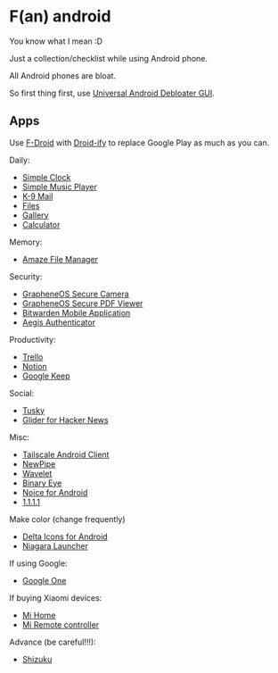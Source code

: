 # F(an) android

You know what I mean :D

Just a collection/checklist while using Android phone.

All Android phones are bloat.

So first thing first, use
[Universal Android Debloater GUI](https://github.com/0x192/universal-android-debloater).

## Apps

Use [F-Droid](https://f-droid.org/en/) with
[Droid-ify](https://github.com/Droid-ify/client) to replace Google Play as much
as you can.

Daily:

- [Simple Clock](https://github.com/SimpleMobileTools/Simple-Clock)
- [Simple Music Player](https://github.com/SimpleMobileTools/Simple-Music-Player)
- [K-9 Mail](https://github.com/thundernest/k-9)
- [Files](https://play.google.com/store/apps/details?id=com.google.android.apps.nbu.files)
- [Gallery](https://play.google.com/store/apps/details?id=com.google.android.apps.photosgo)
- [Calculator](https://play.google.com/store/apps/details?id=com.google.android.calculator)

Memory:

- [Amaze File Manager](https://github.com/TeamAmaze/AmazeFileManager)

Security:

- [GrapheneOS Secure Camera](https://github.com/GrapheneOS/Camera)
- [GrapheneOS Secure PDF Viewer](https://github.com/GrapheneOS/PdfViewer)
- [Bitwarden Mobile Application](https://github.com/bitwarden/mobile)
- [Aegis Authenticator](https://github.com/beemdevelopment/Aegis)

Productivity:

- [Trello](https://play.google.com/store/apps/details?id=com.trello)
- [Notion](https://play.google.com/store/apps/details?id=notion.id)
- [Google Keep](https://play.google.com/store/apps/details?id=com.google.android.keep)

Social:

- [Tusky](https://github.com/tuskyapp/Tusky)
- [Glider for Hacker News](https://github.com/Mosc/Glider)

Misc:

- [Tailscale Android Client](https://github.com/tailscale/tailscale-android)
- [NewPipe](https://github.com/TeamNewPipe/NewPipe/)
- [Wavelet](https://play.google.com/store/apps/details?id=com.pittvandewitt.wavelet)
- [Binary Eye](https://github.com/markusfisch/BinaryEye)
- [Noice for Android](https://github.com/trynoice/android-app)
- [1.1.1.1](https://play.google.com/store/apps/details?id=com.cloudflare.onedotonedotonedotone)

Make color (change frequently)

- [Delta Icons for Android](https://github.com/Delta-Icons/android)
- [Niagara Launcher](https://play.google.com/store/apps/details?id=bitpit.launcher)

If using Google:

- [Google One](https://play.google.com/store/apps/details?id=com.google.android.apps.subscriptions.red)

If buying Xiaomi devices:

- [Mi Home](https://play.google.com/store/apps/details?id=com.xiaomi.smarthome)
- [Mi Remote controller](https://play.google.com/store/apps/details?id=com.duokan.phone.remotecontroller)

Advance (be careful!!!):

- [Shizuku](https://github.com/RikkaApps/Shizuku)

